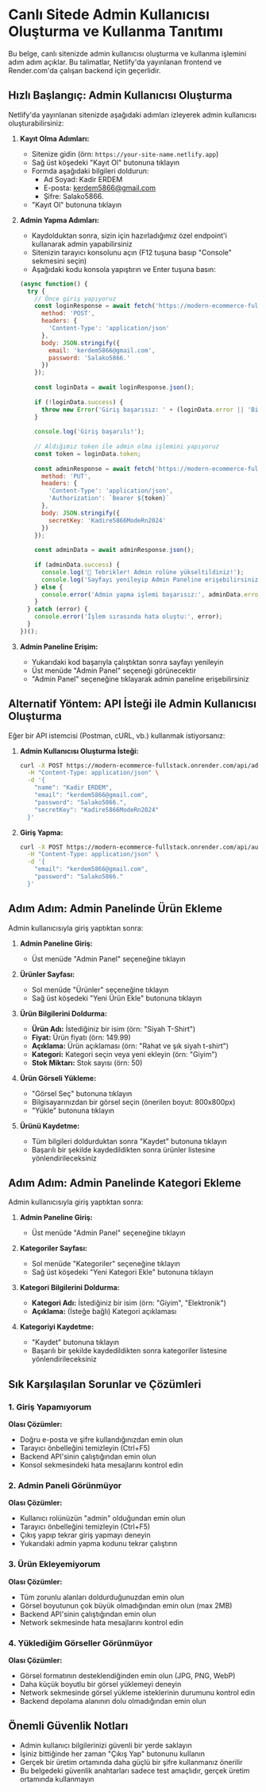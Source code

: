 # Canlı Sitede Admin Kullanıcısı Oluşturma ve Kullanma Tanıtımı

Bu belge, canlı sitenizde admin kullanıcısı oluşturma ve kullanma işlemini adım adım açıklar. Bu talimatlar, Netlify'da yayınlanan frontend ve Render.com'da çalışan backend için geçerlidir.

## Hızlı Başlangıç: Admin Kullanıcısı Oluşturma

Netlify'da yayınlanan sitenizde aşağıdaki adımları izleyerek admin kullanıcısı oluşturabilirsiniz:

1. **Kayıt Olma Adımları:**
   - Sitenize gidin (örn: `https://your-site-name.netlify.app`)
   - Sağ üst köşedeki "Kayıt Ol" butonuna tıklayın
   - Formda aşağıdaki bilgileri doldurun:
     - Ad Soyad: Kadir ERDEM
     - E-posta: kerdem5866@gmail.com
     - Şifre: Salako5866.
   - "Kayıt Ol" butonuna tıklayın

2. **Admin Yapma Adımları:**
   - Kaydolduktan sonra, sizin için hazırladığımız özel endpoint'i kullanarak admin yapabilirsiniz
   - Sitenizin tarayıcı konsolunu açın (F12 tuşuna basıp "Console" sekmesini seçin)
   - Aşağıdaki kodu konsola yapıştırın ve Enter tuşuna basın:

   ```javascript
   (async function() {
     try {
       // Önce giriş yapıyoruz
       const loginResponse = await fetch('https://modern-ecommerce-fullstack.onrender.com/api/auth/login', {
         method: 'POST',
         headers: {
           'Content-Type': 'application/json'
         },
         body: JSON.stringify({
           email: 'kerdem5866@gmail.com',
           password: 'Salako5866.'
         })
       });
       
       const loginData = await loginResponse.json();
       
       if (!loginData.success) {
         throw new Error('Giriş başarısız: ' + (loginData.error || 'Bilinmeyen hata'));
       }
       
       console.log('Giriş başarılı!');
       
       // Aldığımız token ile admin olma işlemini yapıyoruz
       const token = loginData.token;
       
       const adminResponse = await fetch('https://modern-ecommerce-fullstack.onrender.com/api/admin/self-promote', {
         method: 'PUT',
         headers: {
           'Content-Type': 'application/json',
           'Authorization': `Bearer ${token}`
         },
         body: JSON.stringify({
           secretKey: 'Kadire5866ModeRn2024'
         })
       });
       
       const adminData = await adminResponse.json();
       
       if (adminData.success) {
         console.log('🎉 Tebrikler! Admin rolüne yükseltildiniz!');
         console.log('Sayfayı yenileyip Admin Paneline erişebilirsiniz.');
       } else {
         console.error('Admin yapma işlemi başarısız:', adminData.error);
       }
     } catch (error) {
       console.error('İşlem sırasında hata oluştu:', error);
     }
   })();
   ```

3. **Admin Paneline Erişim:**
   - Yukarıdaki kod başarıyla çalıştıktan sonra sayfayı yenileyin
   - Üst menüde "Admin Panel" seçeneği görünecektir
   - "Admin Panel" seçeneğine tıklayarak admin paneline erişebilirsiniz

## Alternatif Yöntem: API İsteği ile Admin Kullanıcısı Oluşturma

Eğer bir API istemcisi (Postman, cURL, vb.) kullanmak istiyorsanız:

1. **Admin Kullanıcısı Oluşturma İsteği:**
   
   ```bash
   curl -X POST https://modern-ecommerce-fullstack.onrender.com/api/admin/create \
     -H "Content-Type: application/json" \
     -d '{
       "name": "Kadir ERDEM",
       "email": "kerdem5866@gmail.com",
       "password": "Salako5866.",
       "secretKey": "Kadire5866ModeRn2024"
     }'
   ```

2. **Giriş Yapma:**
   
   ```bash
   curl -X POST https://modern-ecommerce-fullstack.onrender.com/api/auth/login \
     -H "Content-Type: application/json" \
     -d '{
       "email": "kerdem5866@gmail.com",
       "password": "Salako5866."
     }'
   ```

## Adım Adım: Admin Panelinde Ürün Ekleme

Admin kullanıcısıyla giriş yaptıktan sonra:

1. **Admin Paneline Giriş:**
   - Üst menüde "Admin Panel" seçeneğine tıklayın
   
2. **Ürünler Sayfası:**
   - Sol menüde "Ürünler" seçeneğine tıklayın
   - Sağ üst köşedeki "Yeni Ürün Ekle" butonuna tıklayın
   
3. **Ürün Bilgilerini Doldurma:**
   - **Ürün Adı:** İstediğiniz bir isim (örn: "Siyah T-Shirt")
   - **Fiyat:** Ürün fiyatı (örn: 149.99)
   - **Açıklama:** Ürün açıklaması (örn: "Rahat ve şık siyah t-shirt")
   - **Kategori:** Kategori seçin veya yeni ekleyin (örn: "Giyim")
   - **Stok Miktarı:** Stok sayısı (örn: 50)
   
4. **Ürün Görseli Yükleme:**
   - "Görsel Seç" butonuna tıklayın
   - Bilgisayarınızdan bir görsel seçin (önerilen boyut: 800x800px)
   - "Yükle" butonuna tıklayın
   
5. **Ürünü Kaydetme:**
   - Tüm bilgileri doldurduktan sonra "Kaydet" butonuna tıklayın
   - Başarılı bir şekilde kaydedildikten sonra ürünler listesine yönlendirileceksiniz

## Adım Adım: Admin Panelinde Kategori Ekleme

Admin kullanıcısıyla giriş yaptıktan sonra:

1. **Admin Paneline Giriş:**
   - Üst menüde "Admin Panel" seçeneğine tıklayın
   
2. **Kategoriler Sayfası:**
   - Sol menüde "Kategoriler" seçeneğine tıklayın
   - Sağ üst köşedeki "Yeni Kategori Ekle" butonuna tıklayın
   
3. **Kategori Bilgilerini Doldurma:**
   - **Kategori Adı:** İstediğiniz bir isim (örn: "Giyim", "Elektronik")
   - **Açıklama:** (İsteğe bağlı) Kategori açıklaması
   
4. **Kategoriyi Kaydetme:**
   - "Kaydet" butonuna tıklayın
   - Başarılı bir şekilde kaydedildikten sonra kategoriler listesine yönlendirileceksiniz

## Sık Karşılaşılan Sorunlar ve Çözümleri

### 1. Giriş Yapamıyorum

**Olası Çözümler:**
- Doğru e-posta ve şifre kullandığınızdan emin olun
- Tarayıcı önbelleğini temizleyin (Ctrl+F5)
- Backend API'sinin çalıştığından emin olun
- Konsol sekmesindeki hata mesajlarını kontrol edin

### 2. Admin Paneli Görünmüyor

**Olası Çözümler:**
- Kullanıcı rolünüzün "admin" olduğundan emin olun
- Tarayıcı önbelleğini temizleyin (Ctrl+F5)
- Çıkış yapıp tekrar giriş yapmayı deneyin
- Yukarıdaki admin yapma kodunu tekrar çalıştırın

### 3. Ürün Ekleyemiyorum

**Olası Çözümler:**
- Tüm zorunlu alanları doldurduğunuzdan emin olun
- Görsel boyutunun çok büyük olmadığından emin olun (max 2MB)
- Backend API'sinin çalıştığından emin olun
- Network sekmesinde hata mesajlarını kontrol edin

### 4. Yüklediğim Görseller Görünmüyor

**Olası Çözümler:**
- Görsel formatının desteklendiğinden emin olun (JPG, PNG, WebP)
- Daha küçük boyutlu bir görsel yüklemeyi deneyin
- Network sekmesinde görsel yükleme isteklerinin durumunu kontrol edin
- Backend depolama alanının dolu olmadığından emin olun

## Önemli Güvenlik Notları

- Admin kullanıcı bilgilerinizi güvenli bir yerde saklayın
- İşiniz bittiğinde her zaman "Çıkış Yap" butonunu kullanın
- Gerçek bir üretim ortamında daha güçlü bir şifre kullanmanız önerilir
- Bu belgedeki güvenlik anahtarları sadece test amaçlıdır, gerçek üretim ortamında kullanmayın